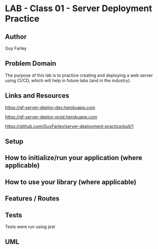 # LAB - Class 01 - Server Deployment Practice

## Author

Guy Farley

## Problem Domain

The purpose of this lab is to practice creating and deploying a web server using CI/CD, which will help in future labs (and in the industry).

## Links and Resources

<https://gf-server-deploy-dev.herokuapp.com>

<https://gf-server-deploy-prod.herokuapp.com>

<https://github.com/GuyFarley/server-deployment-practice/pull/1>

<!-- CI/CD (GitHub Actions) -->

## Setup

<!-- PORT
DATABASE_URL -->

## How to initialize/run your application (where applicable)

<!-- e.g. npm start -->

## How to use your library (where applicable)

## Features / Routes

<!-- Feature One: Details of feature
GET : /hello - specific route to hit -->

## Tests

Tests were run using jest

## UML

<!-- Link to an image of the UML for your application and response to events -->
